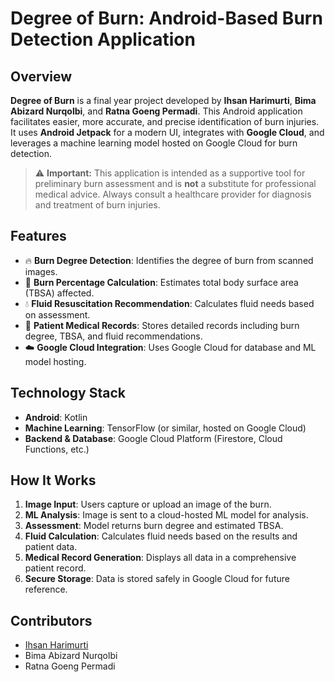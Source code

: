 # Degree of Burn: Android-Based Burn Detection Application

## Overview
**Degree of Burn** is a final year project developed by **Ihsan Harimurti**, **Bima Abizard Nurqolbi**, and **Ratna Goeng Permadi**. This Android application facilitates easier, more accurate, and precise identification of burn injuries. It uses **Android Jetpack** for a modern UI, integrates with **Google Cloud**, and leverages a machine learning model hosted on Google Cloud for burn detection.

> ⚠️ **Important:** This application is intended as a supportive tool for preliminary burn assessment and is **not** a substitute for professional medical advice. Always consult a healthcare provider for diagnosis and treatment of burn injuries.

## Features
- 🔥 **Burn Degree Detection**: Identifies the degree of burn from scanned images.
- 📏 **Burn Percentage Calculation**: Estimates total body surface area (TBSA) affected.
- 💧 **Fluid Resuscitation Recommendation**: Calculates fluid needs based on assessment.
- 📝 **Patient Medical Records**: Stores detailed records including burn degree, TBSA, and fluid recommendations.
- ☁️ **Google Cloud Integration**: Uses Google Cloud for database and ML model hosting.

## Technology Stack
- **Android**: Kotlin  
- **Machine Learning**: TensorFlow (or similar, hosted on Google Cloud)  
- **Backend & Database**: Google Cloud Platform (Firestore, Cloud Functions, etc.)

## How It Works
1. **Image Input**: Users capture or upload an image of the burn.
2. **ML Analysis**: Image is sent to a cloud-hosted ML model for analysis.
3. **Assessment**: Model returns burn degree and estimated TBSA.
4. **Fluid Calculation**: Calculates fluid needs based on the results and patient data.
5. **Medical Record Generation**: Displays all data in a comprehensive patient record.
6. **Secure Storage**: Data is stored safely in Google Cloud for future reference.


## Contributors
- [Ihsan Harimurti](https://github.com/ihsanharimurti)  
- Bima Abizard Nurqolbi 
- Ratna Goeng Permadi

